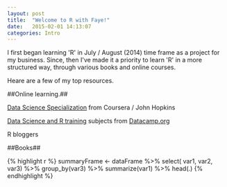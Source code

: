 ```yaml
---
layout: post
title:  "Welcome to R with Faye!"
date:   2015-02-01 14:13:07
categories: Intro
---
```

I first began learning 'R' in July / August (2014) time frame as a project for my business. Since, then I've made it a priority to learn 'R' in a more structured way, through various books and online courses.

Heare are a few of my top resources.


##Online learning.##

[Data Science Specialization][Coursera] from Coursera / John Hopkins

[Data Science and R training][Datacamp] subjects from [Datacamp.org][Datacamp]

R bloggers

##Books##




{% highlight r %}
summaryFrame <- dataFrame %>%
	select( var1, var2, var3) %>%
	group_by(var3) %>%
	summarize(var1) %>%
	head(.)
{% endhighlight %}


[Coursera]:      https://www.coursera.org/specialization/jhudatascience/1?utm_medium=listingPage
[Datacamp]:   https://www.datacamp.com/courses

